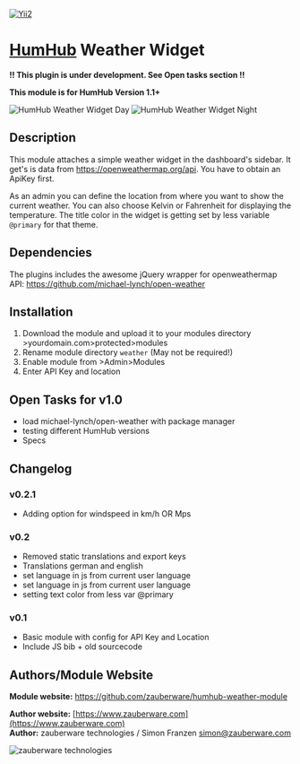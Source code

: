 [![Yii2](https://img.shields.io/badge/Powered_by-Yii_Framework-green.svg?style=flat)](http://www.yiiframework.com/)

# [HumHub](https://github.com/humhub/humhub) Weather Widget

__!! This plugin is under development. See Open tasks section !!__

__This module is for HumHub Version 1.1+__


![HumHub Weather Widget Day](https://raw.githubusercontent.com/zauberware/humhub-weather-module/master/assets/sample1.png) ![HumHub Weather Widget Night](https://raw.githubusercontent.com/zauberware/humhub-weather-module/master/assets/sample2.png)


## Description

This module attaches a simple weather widget in the dashboard's sidebar. It get's is data from <https://openweathermap.org/api>. You have to obtain an ApiKey first. 

As an admin you can define the location from where you want to show the current weather. You can also choose Kelvin or Fahrenheit for displaying the temperature. The title color in the widget is getting set by less variable `@primary` for that theme.

## Dependencies

The plugins includes the awesome jQuery wrapper for openweathermap API: <https://github.com/michael-lynch/open-weather>
    
## Installation
1. Download the module and upload it to your modules directory >yourdomain.com>protected>modules
2. Rename module directory ```weather``` (May not be required!)
3. Enable module from >Admin>Modules
4. Enter API Key and location

## Open Tasks for v1.0
* load michael-lynch/open-weather with package manager
* testing different HumHub versions
* Specs

## Changelog

### v0.2.1
* Adding option for windspeed in km/h OR Mps

### v0.2
* Removed static translations and export keys
* Translations german and english
* set language in js from current user language
* set language in js from current user language
* setting text color from less var @primary

### v0.1
* Basic module with config for API Key and Location
* Include JS bib + old sourcecode


## Authors/Module Website

__Module website:__ <https://github.com/zauberware/humhub-weather-module>  

__Author website:__ [https://www.zauberware.com](https://www.zauberware.com)    
__Author:__ zauberware technologies / Simon Franzen <simon@zauberware.com>  

![zauberware technologies](https://avatars3.githubusercontent.com/u/1753330?s=200&v=4)

